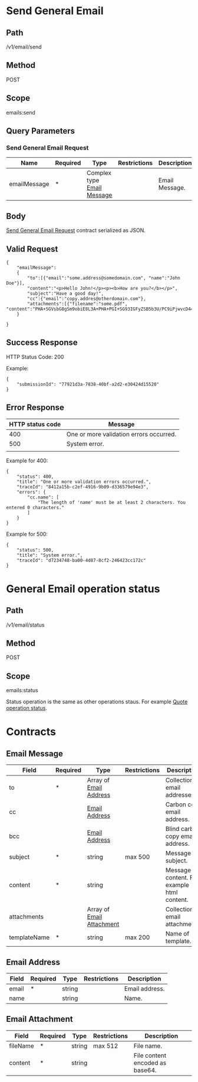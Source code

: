 # Send General Email

## Path

/v1/email/send

## Method

POST

## Scope
emails:send

## Query Parameters

### Send General Email Request
| Name | Required | Type | Restrictions | Description |
|--|--|--|--|--|
| emailMessage | * |Complex type [Email Message](https://github.com/dkhardwarecom/docs/blob/main/partnerApi/emails.md#email-message)  |  | Email Message. |

## Body

[Send General Email Request](https://github.com/dkhardwarecom/docs/blob/main/partnerApi/emails.md#Send-General-Email-Request) contract serialized as JSON.

## Valid Request
```
{
    "emailMessage":
    {
        "to":[{"email":"some.address@somedomain.com", "name":"John Doe"}],
        "content":"<p>Hello John!</p><p><b>How are you?</b></p>",
        "subject":"Have a good day!",
        "cc":{"email":"copy.addres@otherdomain.com"},
        "attachments":[{"filename":"some.pdf", "content":"PHA+SGVsbG8gSm9obiE8L3A+PHA+PGI+SG93IGFyZSB5b3U/PC9iPjwvcD4="}]
    }

}
```

## Success Response

HTTP Status Code: 200

Example:
```
{
    "submissionId": "77921d3a-7838-40bf-a2d2-e30424d15520"
}
```

## Error Response


| HTTP status code | Message |
|--|--|
| 400 | One or more validation errors occurred. |
| 500 | System error. |
|  |  |

Example for 400:
```
{
    "status": 400,
    "title": "One or more validation errors occurred.",
    "traceId": "8412a15b-c2ef-4916-9b09-d336579e94e3",
    "errors": {
        "cc.name": [
            "The length of 'name' must be at least 2 characters. You entered 0 characters."
        ]
    }
}
```

Example for 500:
```
{
    "status": 500,
    "title": "System error.",
    "traceId": "d7234748-ba00-4d87-8cf2-246423cc172c"
}
```

# General Email operation status

## Path

/v1/email/status

## Method

POST

## Scope
emails:status

Status operation is the same as other operations staus. For example [Quote operation status](https://github.com/dkhardwarecom/docs/blob/main/partnerApi/orders/create-quotas.md#quote-operation-status).

# Contracts

## Email Message

| Field | Required | Type | Restrictions | Description |
|--|--|--|--|--|
| to | * | Array of [Email Address](https://github.com/dkhardwarecom/docs/blob/main/partnerApi/emails.md#Email-Address) |  | Collection of email addresses. |
| cc |  | [Email Address](https://github.com/dkhardwarecom/docs/blob/main/partnerApi/emails.md#Email-Address) |  | Carbon copy email address. |
| bcc |  | [Email Address](https://github.com/dkhardwarecom/docs/blob/main/partnerApi/emails.md#Email-Address) |  | Blind carbon copy email address. |
| subject | * | string | max 500 | Message subject. |
| content | * | string |  | Message content. For example html content. |
| attachments |  | Array of [Email Attachment](https://github.com/dkhardwarecom/docs/blob/main/partnerApi/emails.md#Email-Attachment) |  | Collection of email attachments. |
| templateName | * | string | max 200 | Name of template.  |

## Email Address

| Field | Required | Type | Restrictions | Description |
|--|--|--|--|--|
| email | * | string | | Email address. |
| name |  | string |  | Name. |

## Email Attachment

| Field | Required | Type | Restrictions | Description |
|--|--|--|--|--|
| fileName | * | string | max 512 | File name. |
| content | * | string |  | File content encoded as base64. |


